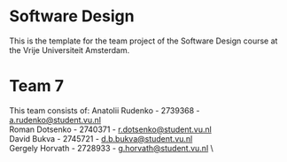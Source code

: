 # Software Design 
This is the template for the team project of the Software Design course at the Vrije Universiteit Amsterdam. 

# Team 7
This team consists of:
Anatolii Rudenko  - 2739368 - a.rudenko@student.vu.nl \
Roman Dotsenko    - 2740371 - r.dotsenko@student.vu.nl \
David Bukva       - 2745721 - d.b.bukva@student.vu.nl \
Gergely Horvath   - 2728933 - g.horvath@student.vu.nl \
